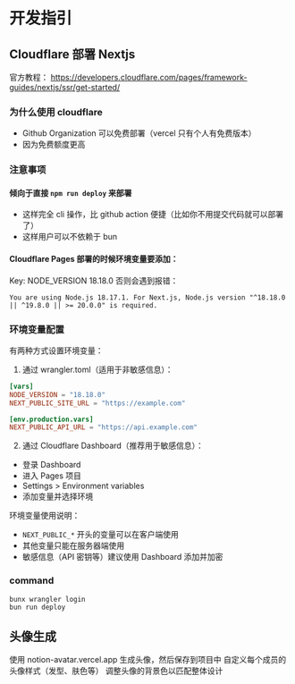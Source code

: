 # 开发指引


## Cloudflare 部署 Nextjs
官方教程：
https://developers.cloudflare.com/pages/framework-guides/nextjs/ssr/get-started/

### 为什么使用 cloudflare
- Github Organization 可以免费部署（vercel 只有个人有免费版本）
- 因为免费额度更高

### 注意事项
#### 倾向于直接 `npm run deploy` 来部署
- 这样完全 cli 操作，比 github action 便捷（比如你不用提交代码就可以部署了）
- 这样用户可以不依赖于 bun

#### Cloudflare Pages 部署的时候环境变量要添加：
Key: NODE_VERSION 18.18.0
否则会遇到报错： 
```
You are using Node.js 18.17.1. For Next.js, Node.js version "^18.18.0 || ^19.8.0 || >= 20.0.0" is required.
```
  
### 环境变量配置
有两种方式设置环境变量：

1. 通过 wrangler.toml（适用于非敏感信息）：
```toml
[vars]
NODE_VERSION = "18.18.0"
NEXT_PUBLIC_SITE_URL = "https://example.com"

[env.production.vars]
NEXT_PUBLIC_API_URL = "https://api.example.com"
```

2. 通过 Cloudflare Dashboard（推荐用于敏感信息）：
- 登录 Dashboard
- 进入 Pages 项目
- Settings > Environment variables
- 添加变量并选择环境

环境变量使用说明：
- `NEXT_PUBLIC_*` 开头的变量可以在客户端使用
- 其他变量只能在服务器端使用
- 敏感信息（API 密钥等）建议使用 Dashboard 添加并加密

### command
```
bunx wrangler login
bun run deploy
```
  

## 头像生成

使用 notion-avatar.vercel.app 生成头像，然后保存到项目中
自定义每个成员的头像样式（发型、肤色等）
调整头像的背景色以匹配整体设计